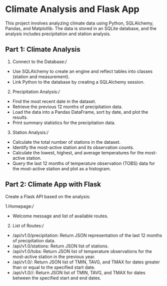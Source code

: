 # Climate Analysis and Flask App
This project involves analyzing climate data using Python, SQLAlchemy, Pandas, and Matplotlib. The data is stored in an SQLite database, and the analysis includes precipitation and station analysis.

## Part 1: Climate Analysis
1. Connect to the Database:/
  * Use SQLAlchemy to create an engine and reflect tables into classes (station and measurement).
  * Link Python to the database by creating a SQLAlchemy session.

2. Precipitation Analysis:/
  * Find the most recent date in the dataset.
  * Retrieve the previous 12 months of precipitation data.
  * Load the data into a Pandas DataFrame, sort by date, and plot the results.
  * Print summary statistics for the precipitation data.

3. Station Analysis:/
  * Calculate the total number of stations in the dataset.
  * Identify the most-active station and its observation counts.
  * Calculate the lowest, highest, and average temperatures for the most-active station.
  * Query the last 12 months of temperature observation (TOBS) data for the most-active station and plot as a histogram.

## Part 2: Climate App with Flask
Create a Flask API based on the analysis:

1.Homepage:/
  * Welcome message and list of available routes.

2. List of Routes:/
  * /api/v1.0/precipitation: Return JSON representation of the last 12 months of precipitation data.
  * /api/v1.0/stations: Return JSON list of stations.
  * /api/v1.0/tobs: Return JSON list of temperature observations for the most-active station in the previous year.
  * /api/v1.0/<start>: Return JSON list of TMIN, TAVG, and TMAX for dates greater than or equal to the specified start date.
  * /api/v1.0/<start>/<end>: Return JSON list of TMIN, TAVG, and TMAX for dates between the specified start and end dates.
